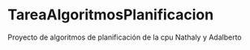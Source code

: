 # TareaAlgoritmosPlanificacion
Proyecto de algoritmos de planificación de la cpu Nathaly  y Adalberto 

